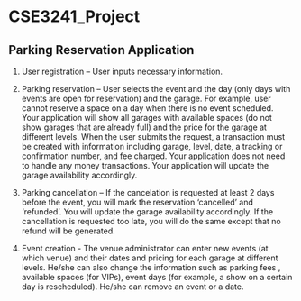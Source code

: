# CSE3241_Project
## Parking Reservation Application
1. User registration – User inputs necessary information.
  
2. Parking reservation – User selects the event and the day (only days with events are open for reservation) and the garage. For example, user cannot reserve a space on a day when there is no event scheduled. Your application will show all garages with available spaces (do not show garages that are already full) and the price for the garage at different levels. When the user submits the request, a transaction must be created with information including garage, level, date, a tracking or confirmation number, and fee charged. Your application does not need to handle any money transactions. Your application will update the garage availability accordingly.
  
3. Parking cancellation – If the cancelation is requested at least 2 days before the event, you will mark the reservation ‘cancelled’ and ‘refunded’. You will update the garage availability accordingly. If the cancellation is requested too late, you will do the same except that no refund will be generated.
  
4. Event creation - The venue administrator can enter new events (at which venue) and their dates and pricing for each garage at different levels. He/she can also change the information such as parking fees , available spaces (for VIPs), event days (for example, a show on a certain day is rescheduled). He/she can remove an event or a date.
